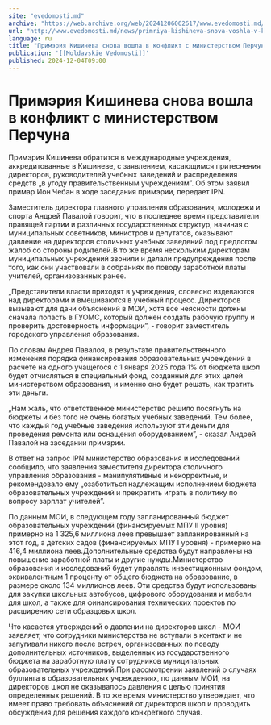```yaml
---
site: "evedomosti.md"
archive: "https://web.archive.org/web/20241206062617/www.evedomosti.md/news/primriya-kishineva-snova-voshla-v-konflikt-s-ministerstvom-p"
url: "http://www.evedomosti.md/news/primriya-kishineva-snova-voshla-v-konflikt-s-ministerstvom-p"
language: ru
title: "Примэрия Кишинева снова вошла в конфликт с министерством Перчуна"
publication: '[[Moldavskie Vedomosti]]'
published: 2024-12-04T09:00
---
```


# Примэрия Кишинева снова вошла в конфликт с министерством Перчуна

Примэрия Кишинева обратится в международные учреждения, аккредитованные в Кишиневе, с заявлением, касающимся притеснения директоров, руководителей учебных заведений и распределения средств „в угоду правительственным учреждениям”. Об этом заявил примар Ион Чебан в ходе заседания примэрии, передает IPN.

Заместитель директора главного управления образования, молодежи и спорта Андрей Павалой говорит, что в последнее время представители правящей партии и различных государственных структур, начиная с муниципальных советников, министров и депутатов, оказывают давление на директоров столичных учебных заведений под предлогом жалоб со стороны родителей.В то же время нескольким директорам муниципальных учреждений звонили и делали предупреждения после того, как они участвовали в собраниях по поводу заработной платы учителей, организованных ранее.

„Представители власти приходят в учреждения, словесно издеваются над директорами и вмешиваются в учебный процесс. Директоров вызывают для дачи объяснений в МОИ, хотя все неясности должны сначала попасть в ГУОМС, который должен создать рабочую группу и проверить достоверность информации”, - говорит заместитель городского управления образования.

По словам Андрея Павалоя, в результате правительственного изменения порядка финансирования образовательных учреждений в расчете на одного учащегося с 1 января 2025 года 1% от бюджета школ будет отчисляться в специальный фонд, созданный для этих целей министерством образования, и именно оно будет решать, как тратить эти деньги.

„Нам жаль, что ответственное министерство решило посягнуть на бюджеты и без того не очень богатых учебных заведений. Тем более, что каждый год учебные заведения используют эти деньги для проведения ремонта или оснащения оборудованием”, - сказал Андрей Павалой на заседании примэрии.

В ответ на запрос IPN министерство образования и исследований сообщило, что заявления заместителя директора столичного управления образования - манипулятивные и некорректные, и рекомендовало ему „озаботиться надлежащим исполнением бюджета образовательных учреждений и прекратить играть в политику по вопросу зарплат учителей”.

По данным МОИ, в следующем году запланированный бюджет образовательных учреждений (финансируемых МПУ II уровня) примерно на 1 325,6 миллиона леев превышает запланированный на этот год, а детских садов (финансируемых МПУ I уровня) - примерно на 416,4 миллиона леев.Дополнительные средства будут направлены на повышение заработной платы и другие нужды.Министерство образования и исследований будет управлять инвестиционным фондом, эквивалентным 1 проценту от общего бюджета на образование, в размере около 134 миллионов леев. Эти средства будут использованы для закупки школьных автобусов, цифрового оборудования и мебели для школ, а также для финансирования технических проектов по расширению сети образцовых школ.

Что касается утверждений о давлении на директоров школ - МОИ заявляет, что сотрудники министерства не вступали в контакт и не запугивали никого после встреч, организованных по поводу дополнительных источников, выделенных из государственного бюджета на заработную плату сотрудников муниципальных образовательных учреждений.При рассмотрении заявлений о случаях буллинга в образовательных учреждениях, по данным МОИ, на директоров школ не оказывалось давления с целью принятия определенных решений. В то же время министерство утверждает, что имеет право требовать объяснений от директоров школ и проводить обсуждения для решения каждого конкретного случая.